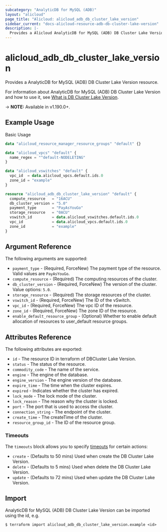 ```yaml
---
subcategory: "AnalyticDB for MySQL (ADB)"
layout: "alicloud"
page_title: "Alicloud: alicloud_adb_db_cluster_lake_version"
sidebar_current: "docs-alicloud-resource-adb-db-cluster-lake-version"
description: |-
  Provides a Alicloud AnalyticDB for MySQL (ADB) DB Cluster Lake Version resource.
---
```


# alicloud\_adb\_db\_cluster\_lake\_version

Provides a AnalyticDB for MySQL (ADB) DB Cluster Lake Version resource.

For information about AnalyticDB for MySQL (ADB) DB Cluster Lake Version and how to use it, see [What is DB Cluster Lake Version](https://www.alibabacloud.com/help/en/analyticdb-for-mysql/latest/what-is-analyticdb-for-mysql).

-> **NOTE:** Available in v1.190.0+.

## Example Usage

Basic Usage

```terraform
data "alicloud_resource_manager_resource_groups" "default" {}

data "alicloud_vpcs" "default" {
  name_regex = "^default-NODELETING"
}

data "alicloud_vswitches" "default" {
  vpc_id  = data.alicloud_vpcs.default.ids.0
  zone_id = "example"
}

resource "alicloud_adb_db_cluster_lake_version" "default" {
  compute_resource   = "16ACU"
  db_cluster_version = "5.0"
  payment_type       = "PayAsYouGo"
  storage_resource   = "0ACU"
  vswitch_id         = data.alicloud_vswitches.default.ids.0
  vpc_id             = data.alicloud_vpcs.default.ids.0
  zone_id            = "example"
}
```

## Argument Reference

The following arguments are supported:

* `payment_type` - (Required, ForceNew) The payment type of the resource. Valid values are `PayAsYouGo`.
* `compute_resource` - (Required) The computing resources of the cluster.
* `db_cluster_version` - (Required, ForceNew) The version of the cluster. Value options: `5.0`.
* `storage_resource` - (Required) The storage resources of the cluster.
* `vswitch_id` - (Required, ForceNew) The ID of the vSwitch.
* `vpc_id` - (Required, ForceNew) The vpc ID of the resource.
* `zone_id` - (Required, ForceNew) The zone ID of the resource.
* `enable_default_resource_group` - (Optional) Whether to enable default allocation of resources to user_default resource groups.


## Attributes Reference

The following attributes are exported:

* `id` - The resource ID in terraform of DBCluster Lake Version.
* `status` - The status of the resource.
* `commodity_code` - The name of the service.
* `engine` - The engine of the database.
* `engine_version` - The engine version of the database.
* `expire_time` - The time when the cluster expires.
* `expired` - Indicates whether the cluster has expired.
* `lock_mode` - The lock mode of the cluster.
* `lock_reason` - The reason why the cluster is locked.
* `port` - The port that is used to access the cluster.
* `connection_string` - The endpoint of the cluster.
* `create_time` - The createTime of the cluster.
* `resource_group_id` - The ID of the resource group.

### Timeouts

The `timeouts` block allows you to specify [timeouts](https://www.terraform.io/docs/configuration-0-11/resources.html#timeouts) for certain actions:

* `create` - (Defaults to 50 mins) Used when create the DB Cluster Lake Version.
* `delete` - (Defaults to 5 mins) Used when delete the DB Cluster Lake Version.
* `update` - (Defaults to 72 mins) Used when update the DB Cluster Lake Version.

## Import

AnalyticDB for MySQL (ADB) DB Cluster Lake Version can be imported using the id, e.g.

```shell
$ terraform import alicloud_adb_db_cluster_lake_version.example <id>
```